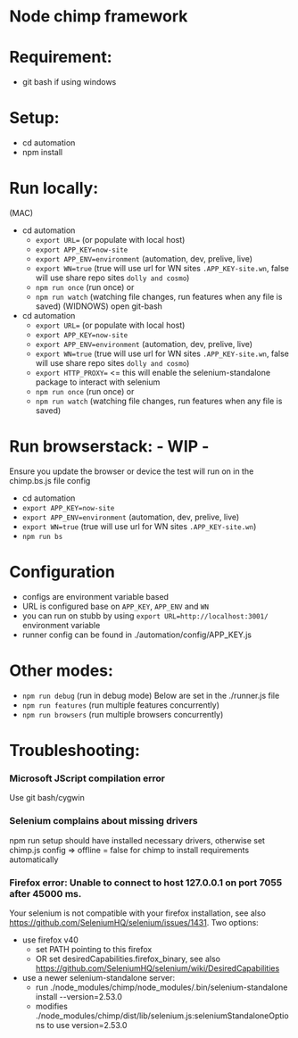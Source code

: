 Node chimp framework
==========================

# Requirement:
- git bash if using windows

# Setup:
- cd automation
- npm install

# Run locally:
(MAC)
- cd automation
    - `export URL=` (or populate with local host)
    - `export APP_KEY=now-site`
    - `export APP_ENV=environment` (automation, dev, prelive, live)
    - `export WN=true` (true will use url for WN sites `.APP_KEY-site.wn`, false will use share repo sites `dolly and cosmo`)
    - `npm run once` (run once)
    or
    - `npm run watch` (watching file changes, run features when any file is saved)
(WIDNOWS)
open git-bash
- cd automation
    - `export URL=` (or populate with local host)
    - `export APP_KEY=now-site`
    - `export APP_ENV=environment` (automation, dev, prelive, live)
    - `export WN=true` (true will use url for WN sites `.APP_KEY-site.wn`, false will use share repo sites `dolly and cosmo`)
    - `export HTTP_PROXY=` <= this will enable the selenium-standalone package to interact with selenium
    - `npm run once` (run once)
    or
    - `npm run watch` (watching file changes, run features when any file is saved)
  
# Run browserstack: - WIP -
Ensure you update the browser or device the test will run on in the chimp.bs.js file config
- cd automation
- `export APP_KEY=now-site`
- `export APP_ENV=environment` (automation, dev, prelive, live)
- `export WN=true` (true will use url for WN sites `.APP_KEY-site.wn`)
- `npm run bs`

# Configuration
- configs are environment variable based
- URL is configured base on `APP_KEY`, `APP_ENV` and `WN`
- you can run on stubb by using `export URL=http://localhost:3001/` environment variable
- runner config can be found in ./automation/config/APP_KEY.js

# Other modes:
- `npm run debug` (run in debug mode)
Below are set in the ./runner.js file
- `npm run features` (run multiple features concurrently)
- `npm run browsers` (run multiple browsers concurrently)

# Troubleshooting:
### Microsoft JScript compilation error
Use git bash/cygwin

### Selenium complains about missing drivers
npm run setup should have installed necessary drivers, otherwise set chimp.js config => offline = false for chimp to install requirements automatically

### Firefox error: Unable to connect to host 127.0.0.1 on port 7055 after 45000 ms.
Your selenium is not compatible with your firefox installation, see also https://github.com/SeleniumHQ/selenium/issues/1431. Two options:
- use firefox v40
  - set PATH pointing to this firefox
  - OR set desiredCapabilities.firefox_binary, see also https://github.com/SeleniumHQ/selenium/wiki/DesiredCapabilities
- use a newer selenium-standalone server:
  - run ./node_modules/chimp/node_modules/.bin/selenium-standalone install --version=2.53.0
  - modifies ./node_modules/chimp/dist/lib/selenium.js:seleniumStandaloneOptions to use version=2.53.0